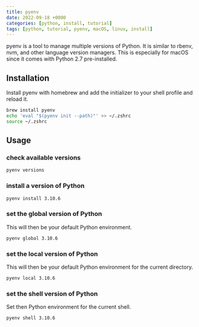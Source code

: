 ```yaml
---
title: pyenv
date: 2022-09-18 +0000
categories: [python, install, tutorial]
tags: [python, tutorial, pyenv, macOS, linux, install]
---
```


pyenv is a tool to manage multiple versions of Python. It is similar to rbenv, nvm, and other language version managers.
This is especially for macOS since it comes with Python 2.7 pre-installed.

## Installation

Install pyenv with homebrew and add the initializer to your shell profile and reload it.

```bash
brew install pyenv
echo 'eval "$(pyenv init --path)"' >> ~/.zshrc
source ~/.zshrc
```

## Usage

### check available versions

```bash
pyenv versions
```

### install a version of Python

```bash
pyenv install 3.10.6
```

### set the global version of Python

This will then be your default Python environment.

```bash
pyenv global 3.10.6
```

### set the local version of Python

This will then be your default Python environment for the current directory.

```bash
pyenv local 3.10.6
```

### set the shell version of Python

Set then Python environment for the current shell.

```bash
pyenv shell 3.10.6
```
